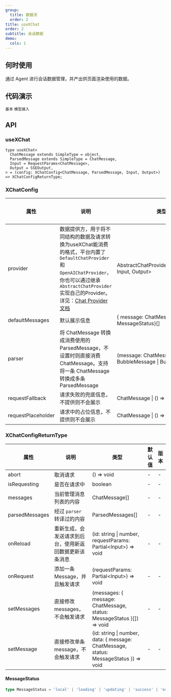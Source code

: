 ```yaml
---
group:
  title: 数据流
  order: 2
title: useXChat
order: 2
subtitle: 会话数据
demo:
  cols: 1
---
```


## 何时使用

通过 Agent 进行会话数据管理，并产出供页面渲染使用的数据。

## 代码演示

<!-- prettier-ignore -->
<code src="./demos/x-chat/basic.tsx">基本</code>
<code src="./demos/x-chat/model.tsx">模型接入</code>

## API

### useXChat

```tsx | pure
type useXChat<
  ChatMessage extends SimpleType = object,
  ParsedMessage extends SimpleType = ChatMessage,
  Input = RequestParams<ChatMessage>,
  Output = SSEOutput,
> = (config: XChatConfig<ChatMessage, ParsedMessage, Input, Output>) => XChatConfigReturnType;
```

### XChatConfig

<!-- prettier-ignore -->
| 属性 | 说明 | 类型 | 默认值 | 版本 |
| --- | --- | --- | --- | --- |
| provider | 数据提供方，用于将不同结构的数据及请求转换为useXChat能消费的格式，平台内置了`DefaultChatProvider`和`OpenAIChatProvider`，你也可以通过继承`AbstractChatProvider`实现自己的Provider。详见：[Chat Provider文档](/sdks/chat-provider-cn) | AbstractChatProvider\<ChatMessage, Input, Output\> | - | - |
| defaultMessages | 默认展示信息 | { message: ChatMessage ,status: MessageStatus}[] | - | - |
| parser | 将 ChatMessage 转换成消费使用的 ParsedMessage，不设置时则直接消费 ChatMessage。支持将一条 ChatMessage 转换成多条 ParsedMessage | (message: ChatMessage) => BubbleMessage \| BubbleMessage[] | - | - |
| requestFallback | 请求失败的兜底信息，不提供则不会展示 | ChatMessage \| () => ChatMessage | - | - |
| requestPlaceholder | 请求中的占位信息，不提供则不会展示 | ChatMessage \| () => ChatMessage | - | - |

### XChatConfigReturnType

| 属性 | 说明 | 类型 | 默认值 | 版本 |
| --- | --- | --- | --- | --- |
| abort | 取消请求 | () => void | - | - |
| isRequesting | 是否在请求中 | boolean | - | - |
| messages | 当前管理消息列表的内容 | ChatMessage[] | - | - |
| parsedMessages | 经过 `parser` 转译过的内容 | ParsedMessages[] | - | - |
| onReload | 重新生成，会发送请求到后台，使用新返回数据更新该条消息 | (id: string \| number, requestParams: Partial\<Input\>) => void | - | - |
| onRequest | 添加一条 Message，并且触发请求 | (requestParams: Partial\<Input\>) => void | - | - |
| setMessages | 直接修改 messages，不会触发请求 | (messages: { message: ChatMessage, status: MessageStatus }[]) => void | - | - |
| setMessage | 直接修改单条 message，不会触发请求 | (id: string \| number, data: { message: ChatMessage, status: MessageStatus }) => void | - | - |

#### MessageStatus

```ts
type MessageStatus = 'local' | 'loading' | 'updating' | 'success' | 'error' | 'abort';
```
